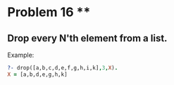 # Problem 16 \*\*

## Drop every N'th element from a list.

Example:

```prolog
?- drop([a,b,c,d,e,f,g,h,i,k],3,X).
X = [a,b,d,e,g,h,k]
```
